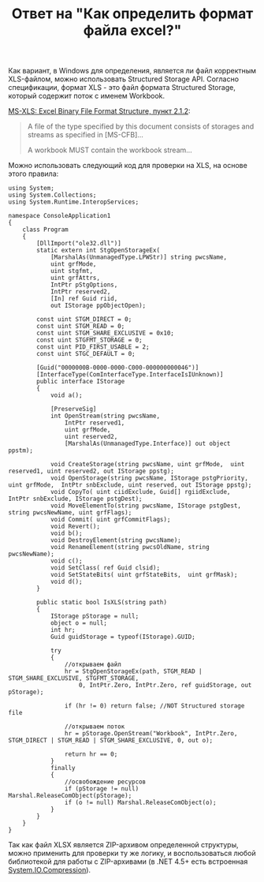 ﻿---
title: "Ответ на \"Как определить формат файла excel?\""
se.owner.user_id: 240512
se.owner.display_name: "MSDN.WhiteKnight"
se.owner.link: "https://ru.stackoverflow.com/users/240512/msdn-whiteknight"
se.answer_id: 1005851
se.question_id: 1005799
se.post_type: answer
se.score: 2
se.is_accepted: False
---
<p>Как вариант, в Windows для определения, является ли файл корректным XLS-файлом, можно использовать Structured Storage API. Согласно спецификации, формат XLS - это файл формата Structured Storage, который содержит поток с именем Workbook.</p>

<p><a href="https://docs.microsoft.com/en-us/openspecs/office_file_formats/ms-xls/f67ac5ed-b0a7-4b2c-9b7a-28933eeaac7e" rel="nofollow noreferrer">MS-XLS: Excel Binary File Format Structure, пункт 2.1.2</a>:</p>

<blockquote>
  <p>A file of the type specified by this document consists of storages and streams as specified in [MS-CFB]... </p>
  
  <p>A workbook MUST contain the workbook stream...</p>
</blockquote>

<p>Можно использовать следующий код для проверки на XLS, на основе этого правила:</p>

<pre><code>using System;
using System.Collections;
using System.Runtime.InteropServices;

namespace ConsoleApplication1
{
    class Program
    {
        [DllImport("ole32.dll")]
        static extern int StgOpenStorageEx(
            [MarshalAs(UnmanagedType.LPWStr)] string pwcsName,
            uint grfMode,
            uint stgfmt,
            uint grfAttrs,
            IntPtr pStgOptions,
            IntPtr reserved2,
            [In] ref Guid riid,
            out IStorage ppObjectOpen);

        const uint STGM_DIRECT = 0;
        const uint STGM_READ = 0;        
        const uint STGM_SHARE_EXCLUSIVE = 0x10;        
        const uint STGFMT_STORAGE = 0;        
        const uint PID_FIRST_USABLE = 2;
        const uint STGC_DEFAULT = 0;               

        [Guid("0000000B-0000-0000-C000-000000000046")]
        [InterfaceType(ComInterfaceType.InterfaceIsIUnknown)]
        public interface IStorage
        {
            void a();

            [PreserveSig]
            int OpenStream(string pwcsName, 
                IntPtr reserved1, 
                uint grfMode, 
                uint reserved2, 
                [MarshalAs(UnmanagedType.Interface)] out object ppstm);

            void CreateStorage(string pwcsName, uint grfMode,  uint reserved1, uint reserved2, out IStorage ppstg);            
            void OpenStorage(string pwcsName, IStorage pstgPriority,  uint grfMode,  IntPtr snbExclude, uint reserved, out IStorage ppstg);            
            void CopyTo( uint ciidExclude, Guid[] rgiidExclude,  IntPtr snbExclude, IStorage pstgDest);            
            void MoveElementTo(string pwcsName, IStorage pstgDest, string pwcsNewName, uint grfFlags);            
            void Commit( uint grfCommitFlags);            
            void Revert();            
            void b();            
            void DestroyElement(string pwcsName);            
            void RenameElement(string pwcsOldName, string pwcsNewName);            
            void c();            
            void SetClass( ref Guid clsid);            
            void SetStateBits( uint grfStateBits,  uint grfMask);            
            void d();
        }

        public static bool IsXLS(string path)
        {            
            IStorage pStorage = null;
            object o = null;
            int hr;            
            Guid guidStorage = typeof(IStorage).GUID;            

            try
            {
                //открываем файл
                hr = StgOpenStorageEx(path, STGM_READ | STGM_SHARE_EXCLUSIVE, STGFMT_STORAGE,
                    0, IntPtr.Zero, IntPtr.Zero, ref guidStorage, out pStorage);

                if (hr != 0) return false; //NOT Structured storage file                 

                //открываем поток
                hr = pStorage.OpenStream("Workbook", IntPtr.Zero, STGM_DIRECT | STGM_READ | STGM_SHARE_EXCLUSIVE, 0, out o);

                return hr == 0;
            }
            finally
            {
                //освобождение ресурсов                
                if (pStorage != null) Marshal.ReleaseComObject(pStorage);
                if (o != null) Marshal.ReleaseComObject(o);
            }
        }       
    }  
}
</code></pre>

<p>Так как файл XLSX является ZIP-архивом определенной структуры, можно применить для проверки ту же логику, и воспользоваться любой библиотекой для работы с ZIP-архивами (в .NET 4.5+ есть встроенная <a href="https://docs.microsoft.com/en-us/dotnet/api/system.io.compression?view=netcore-2.1" rel="nofollow noreferrer">System.IO.Compression</a>).</p>
